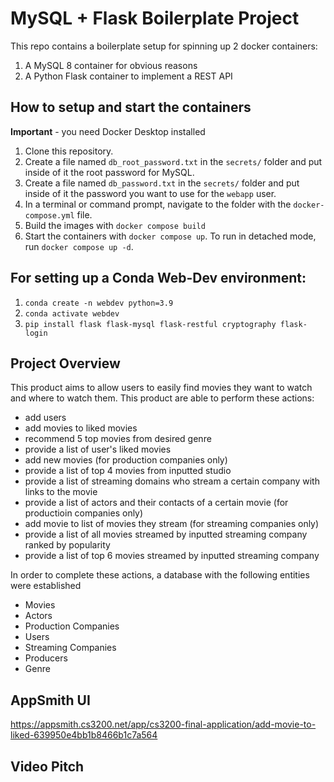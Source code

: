 # MySQL + Flask Boilerplate Project

This repo contains a boilerplate setup for spinning up 2 docker containers: 
1. A MySQL 8 container for obvious reasons
1. A Python Flask container to implement a REST API

## How to setup and start the containers
**Important** - you need Docker Desktop installed

1. Clone this repository.  
1. Create a file named `db_root_password.txt` in the `secrets/` folder and put inside of it the root password for MySQL. 
1. Create a file named `db_password.txt` in the `secrets/` folder and put inside of it the password you want to use for the `webapp` user. 
1. In a terminal or command prompt, navigate to the folder with the `docker-compose.yml` file.  
1. Build the images with `docker compose build`
1. Start the containers with `docker compose up`.  To run in detached mode, run `docker compose up -d`. 

## For setting up a Conda Web-Dev environment:

1. `conda create -n webdev python=3.9`
1. `conda activate webdev`
1. `pip install flask flask-mysql flask-restful cryptography flask-login`

## Project Overview
This product aims to allow users to easily find movies they want to watch and where to watch them. This product are able to perform these actions:
* add users
* add movies to liked movies
* recommend 5 top movies from desired genre
* provide a list of user's liked movies
* add new movies (for production companies only)
* provide a list of top 4 movies from inputted studio
* provide a list of streaming domains who stream a certain company with links to the movie
* provide a list of actors and their contacts of a certain movie (for productioin companies only)
* add movie to list of movies they stream (for streaming companies only)
* provide a list of all movies streamed by inputted streaming company ranked by popularity
* provide a list of top 6 movies streamed by inputted streaming company

In order to complete these actions, a database with the following entities were established
* Movies
* Actors
* Production Companies
* Users
* Streaming Companies
* Producers
* Genre

## AppSmith UI
https://appsmith.cs3200.net/app/cs3200-final-application/add-movie-to-liked-639950e4bb1b8466b1c7a564

## Video Pitch

